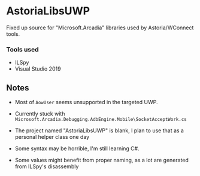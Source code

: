 # AstoriaLibsUWP
Fixed up source for "Microsoft.Arcadia" libraries used by Astoria/WConnect tools.



### Tools used
- ILSpy
- Visual Studio 2019

## Notes

- Most of `AowUser` seems unsupported in the targeted UWP.
- Currently stuck with `Microsoft.Arcadia.Debugging.AdbEngine.Mobile\SocketAcceptWork.cs`

- The project named "AstoriaLibsUWP" is blank, I plan to use that as a personal helper class one day
- Some syntax may be horrible, I'm still learning C#.
- Some values might benefit from proper naming, as a lot are generated from ILSpy's disassembly



